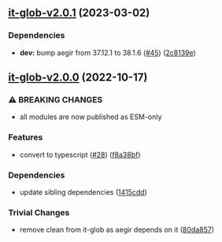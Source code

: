 ## [it-glob-v2.0.1](https://github.com/achingbrain/it/compare/it-glob-v2.0.0...it-glob-v2.0.1) (2023-03-02)


### Dependencies

* **dev:** bump aegir from 37.12.1 to 38.1.6 ([#45](https://github.com/achingbrain/it/issues/45)) ([2c8139e](https://github.com/achingbrain/it/commit/2c8139ef060efa72c386aa3863e6c575f6f199e5))

## [it-glob-v2.0.0](https://github.com/achingbrain/it/compare/it-glob-v1.0.2...it-glob-v2.0.0) (2022-10-17)


### ⚠ BREAKING CHANGES

* all modules are now published as ESM-only

### Features

* convert to typescript ([#28](https://github.com/achingbrain/it/issues/28)) ([f8a38bf](https://github.com/achingbrain/it/commit/f8a38bfb1b902e8101f1077eb33c3cea49819464))


### Dependencies

* update sibling dependencies ([1415cdd](https://github.com/achingbrain/it/commit/1415cdd019f32c08b1024e60bf3816619e361938))


### Trivial Changes

* remove clean from it-glob as aegir depends on it ([80da857](https://github.com/achingbrain/it/commit/80da857e2badaf7f4014c96853bcb2a7830e6032))
